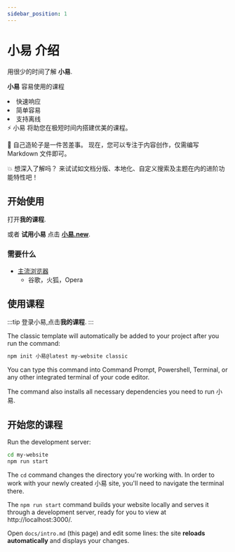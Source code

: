 ```yaml
---
sidebar_position: 1
---
```


# 小易 介绍

用很少的时间了解 **小易**.

**小易** 容易使用的课程

<li>快速响应</li>
<li>简单容易</li>
<li>支持离线</li>
⚡️ 小易 将助您在极短时间内搭建优美的课程。

💸 自己造轮子是一件苦差事。 现在，您可以专注于内容创作，仅需编写 Markdown 文件即可。

💥 想深入了解吗？ 来试试如文档分版、本地化、自定义搜索及主题在内的进阶功能特性吧！
## 开始使用

打开**我的课程**.

或者 **试用小易** 点击 **[小易.new](https://小易.new)**.

###  需要什么

- [主流浏览器](http://localhost)
  - 谷歌，火狐，Opera

##  使用课程

:::tip 
登录小易,点击**我的课程**.
:::

The classic template will automatically be added to your project after you run the command:

```bash
npm init 小易@latest my-website classic
```

You can type this command into Command Prompt, Powershell, Terminal, or any other integrated terminal of your code editor.

The command also installs all necessary dependencies you need to run 小易.

## 开始您的课程

Run the development server:

```bash
cd my-website
npm run start
```

The `cd` command changes the directory you're working with. In order to work with your newly created 小易 site, you'll need to navigate the terminal there.

The `npm run start` command builds your website locally and serves it through a development server, ready for you to view at http://localhost:3000/.

Open `docs/intro.md` (this page) and edit some lines: the site **reloads automatically** and displays your changes.
